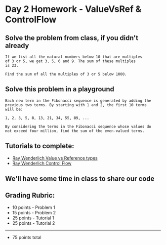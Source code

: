 # Day 2 Homework - ValueVsRef & ControlFlow
## Solve the problem from class, if you didn't already

```
If we list all the natural numbers below 10 that are multiples 
of 3 or 5, we get 3, 5, 6 and 9. The sum of these multiples 
is 23.

Find the sum of all the multiples of 3 or 5 below 1000.
```

## Solve this problem in a playground
```
Each new term in the Fibonacci sequence is generated by adding the
previous two terms. By starting with 1 and 2, the first 10 terms 
will be:

1, 2, 3, 5, 8, 13, 21, 34, 55, 89, ...

By considering the terms in the Fibonacci sequence whose values do 
not exceed four million, find the sum of the even-valued terms.
```

## Tutorials to complete:
* <a href="https://www.raywenderlich.com/9481-reference-vs-value-types-in-swift">Ray Wenderlich Value vs Reference types</a>
* <a href="https://www.raywenderlich.com/6366-swift-tutorial-part-3-flow-control">Ray Wenderlich Control Flow</a>

## We'll have some time in class to share our code

## Grading Rubric:
* 10 points - Problem 1
* 15 points - Problem 2
* 25 points - Tutorial 1
* 25 points - Tutorial 2

__________

* 75 points total